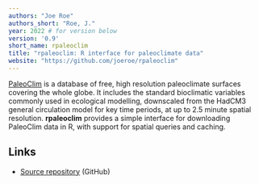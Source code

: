 ```yaml
---
authors: "Joe Roe"
authors_short: "Roe, J."
year: 2022 # for version below
version: '0.9'
short_name: rpaleoclim
title: "rpaleoclim: R interface for paleoclimate data"
website: "https://github.com/joeroe/rpaleoclim"
---
```


[PaleoClim](http://paleoclim.org) is a database of free, high resolution paleoclimate surfaces covering the whole globe. It includes the standard bioclimatic variables commonly used in ecological modelling, downscaled from the HadCM3 general circulation model for key time periods, at up to 2.5 minute spatial resolution. **rpaleoclim** provides a simple interface for downloading PaleoClim data in R, with support for spatial queries and caching.

## Links

* [Source repository](https://github.com/joeroe/rpaleoclim) (GitHub)


